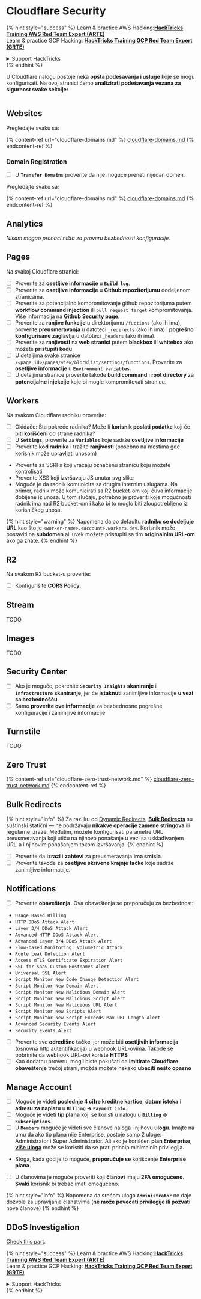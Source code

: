 # Cloudflare Security

{% hint style="success" %}
Learn & practice AWS Hacking:<img src="../../.gitbook/assets/image (1).png" alt="" data-size="line">[**HackTricks Training AWS Red Team Expert (ARTE)**](https://training.hacktricks.xyz/courses/arte)<img src="../../.gitbook/assets/image (1).png" alt="" data-size="line">\
Learn & practice GCP Hacking: <img src="../../.gitbook/assets/image (2).png" alt="" data-size="line">[**HackTricks Training GCP Red Team Expert (GRTE)**<img src="../../.gitbook/assets/image (2).png" alt="" data-size="line">](https://training.hacktricks.xyz/courses/grte)

<details>

<summary>Support HackTricks</summary>

* Check the [**subscription plans**](https://github.com/sponsors/carlospolop)!
* **Join the** 💬 [**Discord group**](https://discord.gg/hRep4RUj7f) or the [**telegram group**](https://t.me/peass) or **follow** us on **Twitter** 🐦 [**@hacktricks\_live**](https://twitter.com/hacktricks\_live)**.**
* **Share hacking tricks by submitting PRs to the** [**HackTricks**](https://github.com/carlospolop/hacktricks) and [**HackTricks Cloud**](https://github.com/carlospolop/hacktricks-cloud) github repos.

</details>
{% endhint %}

U Cloudflare nalogu postoje neka **opšta podešavanja i usluge** koje se mogu konfigurisati. Na ovoj stranici ćemo **analizirati podešavanja vezana za sigurnost svake sekcije:**

<figure><img src="../../.gitbook/assets/image (117).png" alt=""><figcaption></figcaption></figure>

## Websites

Pregledajte svaku sa:

{% content-ref url="cloudflare-domains.md" %}
[cloudflare-domains.md](cloudflare-domains.md)
{% endcontent-ref %}

### Domain Registration

* [ ] U **`Transfer Domains`** proverite da nije moguće preneti nijedan domen.

Pregledajte svaku sa:

{% content-ref url="cloudflare-domains.md" %}
[cloudflare-domains.md](cloudflare-domains.md)
{% endcontent-ref %}

## Analytics

_Nisam mogao pronaći ništa za proveru bezbednosti konfiguracije._

## Pages

Na svakoj Cloudflare stranici:

* [ ] Proverite za **osetljive informacije** u **`Build log`**.
* [ ] Proverite za **osetljive informacije** u **Github repozitorijumu** dodeljenom stranicama.
* [ ] Proverite za potencijalno kompromitovanje github repozitorijuma putem **workflow command injection** ili `pull_request_target` kompromitovanja. Više informacija na [**Github Security page**](../github-security/).
* [ ] Proverite za **ranjive funkcije** u direktorijumu `/fuctions` (ako ih ima), proverite **preusmeravanja** u datoteci `_redirects` (ako ih ima) i **pogrešno konfigurisane zaglavlja** u datoteci `_headers` (ako ih ima).
* [ ] Proverite za **ranjivosti** na **web stranici** putem **blackbox** ili **whitebox** ako možete **pristupiti kodu**
* [ ] U detaljima svake stranice `/<page_id>/pages/view/blocklist/settings/functions`. Proverite za **osetljive informacije** u **`Environment variables`**.
* [ ] U detaljima stranice proverite takođe **build command** i **root directory** za **potencijalne injekcije** koje bi mogle kompromitovati stranicu.

## **Workers**

Na svakom Cloudflare radniku proverite:

* [ ] Okidače: Šta pokreće radnika? Može li **korisnik poslati podatke** koji će biti **korišćeni** od strane radnika?
* [ ] U **`Settings`**, proverite za **`Variables`** koje sadrže **osetljive informacije**
* [ ] Proverite **kod radnika** i tražite **ranjivosti** (posebno na mestima gde korisnik može upravljati unosom)
* Proverite za SSRFs koji vraćaju označenu stranicu koju možete kontrolisati
* Proverite XSS koji izvršavaju JS unutar svg slike
* Moguće je da radnik komunicira sa drugim internim uslugama. Na primer, radnik može komunicirati sa R2 bucket-om koji čuva informacije dobijene iz unosa. U tom slučaju, potrebno je proveriti koje mogućnosti radnik ima nad R2 bucket-om i kako bi to moglo biti zloupotrebljeno iz korisničkog unosa.

{% hint style="warning" %}
Napomena da po defaultu **radniku se dodeljuje URL** kao što je `<worker-name>.<account>.workers.dev`. Korisnik može postaviti na **subdomen** ali uvek možete pristupiti sa tim **originalnim URL-om** ako ga znate.
{% endhint %}

## R2

Na svakom R2 bucket-u proverite:

* [ ] Konfigurišite **CORS Policy**.

## Stream

TODO

## Images

TODO

## Security Center

* [ ] Ako je moguće, pokrenite **`Security Insights`** **skaniranje** i **`Infrastructure`** **skaniranje**, jer će **istaknuti** zanimljive informacije **u vezi sa bezbednošću**.
* [ ] Samo **proverite ove informacije** za bezbednosne pogrešne konfiguracije i zanimljive informacije

## Turnstile

TODO

## **Zero Trust**

{% content-ref url="cloudflare-zero-trust-network.md" %}
[cloudflare-zero-trust-network.md](cloudflare-zero-trust-network.md)
{% endcontent-ref %}

## Bulk Redirects

{% hint style="info" %}
Za razliku od [Dynamic Redirects](https://developers.cloudflare.com/rules/url-forwarding/dynamic-redirects/), [**Bulk Redirects**](https://developers.cloudflare.com/rules/url-forwarding/bulk-redirects/) su suštinski statični — ne podržavaju **nikakve operacije zamene stringova** ili regularne izraze. Međutim, možete konfigurisati parametre URL preusmeravanja koji utiču na njihovo ponašanje u vezi sa usklađivanjem URL-a i njihovim ponašanjem tokom izvršavanja.
{% endhint %}

* [ ] Proverite da **izrazi** i **zahtevi** za preusmeravanja **ima smisla**.
* [ ] Proverite takođe za **osetljive skrivene krajnje tačke** koje sadrže zanimljive informacije.

## Notifications

* [ ] Proverite **obaveštenja.** Ova obaveštenja se preporučuju za bezbednost:
* `Usage Based Billing`
* `HTTP DDoS Attack Alert`
* `Layer 3/4 DDoS Attack Alert`
* `Advanced HTTP DDoS Attack Alert`
* `Advanced Layer 3/4 DDoS Attack Alert`
* `Flow-based Monitoring: Volumetric Attack`
* `Route Leak Detection Alert`
* `Access mTLS Certificate Expiration Alert`
* `SSL for SaaS Custom Hostnames Alert`
* `Universal SSL Alert`
* `Script Monitor New Code Change Detection Alert`
* `Script Monitor New Domain Alert`
* `Script Monitor New Malicious Domain Alert`
* `Script Monitor New Malicious Script Alert`
* `Script Monitor New Malicious URL Alert`
* `Script Monitor New Scripts Alert`
* `Script Monitor New Script Exceeds Max URL Length Alert`
* `Advanced Security Events Alert`
* `Security Events Alert`
* [ ] Proverite sve **odredišne tačke**, jer može biti **osetljivih informacija** (osnovna http autentifikacija) u webhook URL-ovima. Takođe se pobrinite da webhook URL-ovi koriste **HTTPS**
* [ ] Kao dodatnu proveru, mogli biste pokušati da **imitirate Cloudflare obaveštenje** trećoj strani, možda možete nekako **ubaciti nešto opasno**

## Manage Account

* [ ] Moguće je videti **poslednje 4 cifre kreditne kartice**, **datum isteka** i **adresu za naplatu** u **`Billing` -> `Payment info`**.
* [ ] Moguće je videti **tip plana** koji se koristi u nalogu u **`Billing` -> `Subscriptions`**.
* [ ] U **`Members`** moguće je videti sve članove naloga i njihovu **ulogu**. Imajte na umu da ako tip plana nije Enterprise, postoje samo 2 uloge: Administrator i Super Administrator. Ali ako je korišćen **plan Enterprise**, [**više uloga**](https://developers.cloudflare.com/fundamentals/account-and-billing/account-setup/account-roles/) može se koristiti da se prati princip minimalnih privilegija.
* Stoga, kada god je to moguće, **preporučuje se** korišćenje **Enterprise plana**.
* [ ] U članovima je moguće proveriti koji **članovi** imaju **2FA omogućeno**. **Svaki** korisnik bi trebao imati omogućeno.

{% hint style="info" %}
Napomena da srećom uloga **`Administrator`** ne daje dozvole za upravljanje članstvima (**ne može povećati privilegije ili pozvati** nove članove)
{% endhint %}

## DDoS Investigation

[Check this part](cloudflare-domains.md#cloudflare-ddos-protection).

{% hint style="success" %}
Learn & practice AWS Hacking:<img src="../../.gitbook/assets/image (1).png" alt="" data-size="line">[**HackTricks Training AWS Red Team Expert (ARTE)**](https://training.hacktricks.xyz/courses/arte)<img src="../../.gitbook/assets/image (1).png" alt="" data-size="line">\
Learn & practice GCP Hacking: <img src="../../.gitbook/assets/image (2).png" alt="" data-size="line">[**HackTricks Training GCP Red Team Expert (GRTE)**<img src="../../.gitbook/assets/image (2).png" alt="" data-size="line">](https://training.hacktricks.xyz/courses/grte)

<details>

<summary>Support HackTricks</summary>

* Check the [**subscription plans**](https://github.com/sponsors/carlospolop)!
* **Join the** 💬 [**Discord group**](https://discord.gg/hRep4RUj7f) or the [**telegram group**](https://t.me/peass) or **follow** us on **Twitter** 🐦 [**@hacktricks\_live**](https://twitter.com/hacktricks\_live)**.**
* **Share hacking tricks by submitting PRs to the** [**HackTricks**](https://github.com/carlospolop/hacktricks) and [**HackTricks Cloud**](https://github.com/carlospolop/hacktricks-cloud) github repos.

</details>
{% endhint %}
